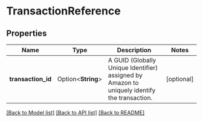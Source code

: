 # TransactionReference

## Properties

Name | Type | Description | Notes
------------ | ------------- | ------------- | -------------
**transaction_id** | Option<**String**> | A GUID (Globally Unique Identifier) assigned by Amazon to uniquely identify the transaction. | [optional]

[[Back to Model list]](../README.md#documentation-for-models) [[Back to API list]](../README.md#documentation-for-api-endpoints) [[Back to README]](../README.md)


